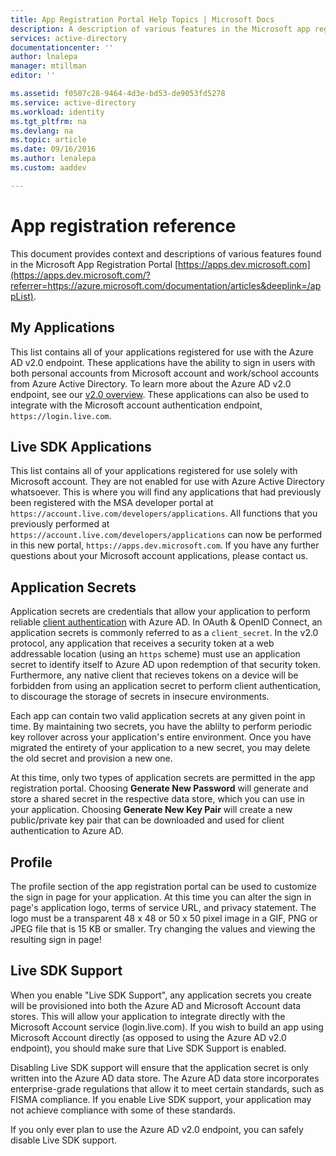 ```yaml
---
title: App Registration Portal Help Topics | Microsoft Docs
description: A description of various features in the Microsoft app registration portal.
services: active-directory
documentationcenter: ''
author: lnalepa
manager: mtillman
editor: ''

ms.assetid: f0507c28-9464-4d3e-bd53-de9053fd5278
ms.service: active-directory
ms.workload: identity
ms.tgt_pltfrm: na
ms.devlang: na
ms.topic: article
ms.date: 09/16/2016
ms.author: lenalepa
ms.custom: aaddev

---
```

# App registration reference
This document provides context and descriptions of various features found in the Microsoft App Registration Portal [https://apps.dev.microsoft.com](https://apps.dev.microsoft.com/?referrer=https://azure.microsoft.com/documentation/articles&deeplink=/appList).

## My Applications
This list contains all of your applications registered for use with the Azure AD v2.0 endpoint.  These applications have the ability to sign in users with both personal accounts from Microsoft account and work/school accounts from Azure Active Directory.  To learn more about the Azure AD v2.0 endpoint, see our [v2.0 overview](active-directory-appmodel-v2-overview.md).  These applications can also be used to integrate with the Microsoft account authentication endpoint, `https://login.live.com`.

## Live SDK Applications
This list contains all of your applications registered for use solely with Microsoft account.  They are not enabled for use with Azure Active Directory whatsoever.  This is where you will find any applications that had previously been registered with the MSA developer portal at `https://account.live.com/developers/applications`.  All functions that you previously performed at `https://account.live.com/developers/applications` can now be performed in this new portal, `https://apps.dev.microsoft.com`.  If you have any further questions about your Microsoft account applications, please contact us.

## Application Secrets
Application secrets are credentials that allow your application to perform reliable [client authentication](http://tools.ietf.org/html/rfc6749#section-2.3) with Azure AD.  In OAuth & OpenID Connect, an application secrets is commonly referred to as a `client_secret`.  In the v2.0 protocol, any application that receives a security token at a web addressable location (using an `https` scheme) must use an application secret to identify itself to Azure AD upon redemption of that security token.  Furthermore, any native client that recieves tokens on a device will be forbidden from using an application secret to perform client authentication, to discourage the storage of secrets in insecure environments.

Each app can contain two valid application secrets at any given point in time.  By maintaining two secrets, you have the ablilty to perform periodic key rollover across your application's entire environment.  Once you have migrated the entirety of your application to a new secret, you may delete the old secret and provision a new one.

At this time, only two types of application secrets are permitted in the app registration portal.  Choosing **Generate New Password** will generate and store a shared secret in the respective data store, which you can use in your application.  Choosing **Generate New Key Pair** will create a new public/private key pair that can be downloaded and used for client authentication to Azure AD.

## Profile
The profile section of the app registration portal can be used to customize the sign in page for your application.  At this time you can alter the sign in page's application logo, terms of service URL, and privacy statement.  The logo must be a transparent 48 x 48 or 50 x 50 pixel image in a GIF, PNG or JPEG file that is 15 KB or smaller.  Try changing the values and viewing the resulting sign in page!

## Live SDK Support
When you enable "Live SDK Support", any application secrets you create will be provisioned into both the Azure AD and Microsoft Account data stores.  This will allow your application to integrate directly with the Microsoft Account service (login.live.com).  If you wish to build an app using Microsoft Account directly (as opposed to using the Azure AD v2.0 endpoint), you should make sure that Live SDK Support is enabled.

Disabling Live SDK support will ensure that the application secret is only written into the Azure AD data store.  The Azure AD data store incorporates enterprise-grade regulations that allow it to meet certain standards, such as FISMA compliance.  If you enable Live SDK support, your application may not achieve compliance with some of these standards.

If you only ever plan to use the Azure AD v2.0 endpoint, you can safely disable Live SDK support.

